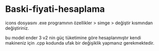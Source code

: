 # Baski-fiyati-hesaplama

icons dosyasını .exe programının özellikler > simge > değiştir kısmından değiştiriniz.

bu model ender 3 v2 nin güç tüketimine göre hesaplanmıştır kendi makineniz için .cpp kodunda ufak bir değişiklik yapmanız gerekmektedir.
